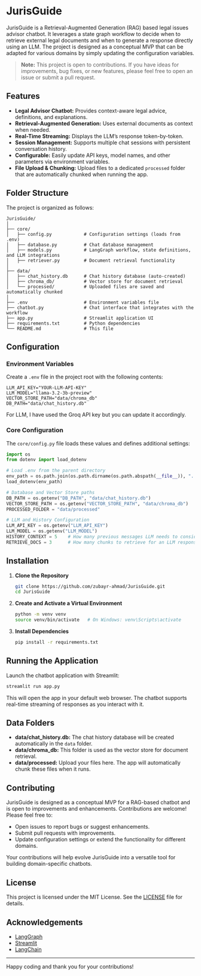 # JurisGuide

JurisGuide is a Retrieval-Augmented Generation (RAG) based legal issues advisor chatbot. It leverages a state graph workflow to decide when to retrieve external legal documents and when to generate a response directly using an LLM. The project is designed as a conceptual MVP that can be adapted for various domains by simply updating the configuration variables.

> **Note:** This project is open to contributions. If you have ideas for improvements, bug fixes, or new features, please feel free to open an issue or submit a pull request.

## Features

- **Legal Advisor Chatbot:** Provides context-aware legal advice, definitions, and explanations.
- **Retrieval-Augmented Generation:** Uses external documents as context when needed.
- **Real-Time Streaming:** Displays the LLM’s response token-by-token.
- **Session Management:** Supports multiple chat sessions with persistent conversation history.
- **Configurable:** Easily update API keys, model names, and other parameters via environment variables.
- **File Upload & Chunking:** Upload files to a dedicated `processed` folder that are automatically chunked when running the app.

## Folder Structure

The project is organized as follows:

```
JurisGuide/
│
├── core/                    
│   ├── config.py            # Configuration settings (loads from .env)
│   ├── database.py          # Chat database management
│   ├── models.py            # LangGraph workflow, state definitions, and LLM integrations
│   ├── retriever.py         # Document retrieval functionality
│
├── data/                    
│   ├── chat_history.db      # Chat history database (auto-created)
│   ├── chroma_db/           # Vector store for document retrieval
│   └── processed/           # Uploaded files are saved and automatically chunked
│
├── .env                     # Environment variables file
├── chatbot.py               # Chat interface that integrates with the workflow
├── app.py                   # Streamlit application UI
├── requirements.txt         # Python dependencies
└── README.md                # This file
```

## Configuration

### Environment Variables

Create a `.env` file in the project root with the following contents:

```env
LLM_API_KEY="YOUR-LLM-API-KEY"
LLM_MODEL="llama-3.2-3b-preview"
VECTOR_STORE_PATH="data/chroma_db"
DB_PATH="data/chat_history.db"
```
For LLM, I have used the Groq API key but you can update it accordingly.

### Core Configuration

The `core/config.py` file loads these values and defines additional settings:

```python
import os
from dotenv import load_dotenv

# Load .env from the parent directory
env_path = os.path.join(os.path.dirname(os.path.abspath(__file__)), "..", ".env")
load_dotenv(env_path)

# Database and Vector Store paths
DB_PATH = os.getenv("DB_PATH", "data/chat_history.db")
VECTOR_STORE_PATH = os.getenv("VECTOR_STORE_PATH", "data/chroma_db")
PROCESSED_FOLDER = "data/processed"

# LLM and History Configuration
LLM_API_KEY = os.getenv("LLM_API_KEY")
LLM_MODEL = os.getenv("LLM_MODEL")
HISTORY_CONTEXT = 5    # How many previous messages LLM needs to consider during conversation
RETRIEVE_DOCS = 3      # How many chunks to retrieve for an LLM response
```

## Installation

1. **Clone the Repository**

   ```bash
   git clone https://github.com/zubayr-ahmad/JurisGuide.git
   cd JurisGuide
   ```

2. **Create and Activate a Virtual Environment**

   ```bash
   python -m venv venv
   source venv/bin/activate   # On Windows: venv\Scripts\activate
   ```

3. **Install Dependencies**

   ```bash
   pip install -r requirements.txt
   ```

## Running the Application

Launch the chatbot application with Streamlit:

```bash
streamlit run app.py
```

This will open the app in your default web browser. The chatbot supports real-time streaming of responses as you interact with it.

## Data Folders

- **data/chat_history.db:** The chat history database will be created automatically in the `data` folder.
- **data/chroma_db:** This folder is used as the vector store for document retrieval.
- **data/processed:** Upload your files here. The app will automatically chunk these files when it runs.

## Contributing

JurisGuide is designed as a conceptual MVP for a RAG-based chatbot and is open to improvements and enhancements. Contributions are welcome! Please feel free to:

- Open issues to report bugs or suggest enhancements.
- Submit pull requests with improvements.
- Update configuration settings or extend the functionality for different domains.

Your contributions will help evolve JurisGuide into a versatile tool for building domain-specific chatbots.

## License

This project is licensed under the MIT License. See the [LICENSE](LICENSE) file for details.

## Acknowledgements

- [LangGraph](https://github.com/langgraph/langgraph)
- [Streamlit](https://www.streamlit.io/)
- [LangChain](https://github.com/hwchase17/langchain)

---

Happy coding and thank you for your contributions!
